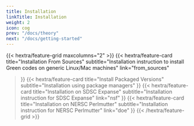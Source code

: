 ```yaml
---
title: Installation
linkTitle: Installation
weight: 2
icon: cog
prev: "/docs/theory"
next: "/docs/getting-started"
---
```


{{< hextra/feature-grid maxcolumns="2" >}}
  {{< hextra/feature-card
    title="Installation From Sources"
    subtitle="Installation instruction to install Green codes on generic Linux/Mac machines"
    link="from_sources"
  >}}
  {{< hextra/feature-card
    title="Install Packaged Versions"
    subtitle="Installation using package managers"
  >}}
  {{< hextra/feature-card
    title="Installation on SDSC Expanse"
    subtitle="Installation instruction for SDSC Expanse"
    link="nsf"
  >}}
  {{< hextra/feature-card
    title="Installation on NERSC Perlmutter"
    subtitle="Installation instruction for NERSC Perlmutter"
    link="doe"
  >}}
{{< /hextra/feature-grid >}}
